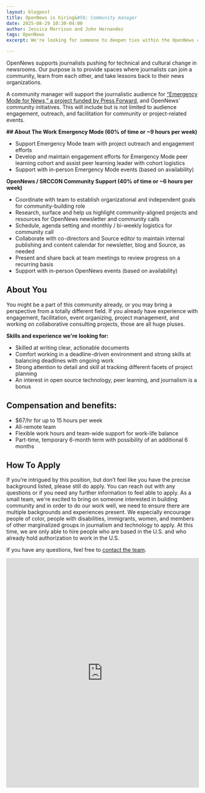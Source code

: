 ```yaml
---
layout: blogpost
title: OpenNews is hiring&#58; Community manager
date: 2025-08-29 10:30-04:00
author: Jessica Morrison and John Hernandez
tags: OpenNews
excerpt: We're looking for someone to deepen ties within the OpenNews community!

---
```


OpenNews supports journalists pushing for technical and cultural change in newsrooms. Our purpose is to provide spaces where journalists can join a community, learn from each other, and take lessons back to their news organizations.

A community manager will support the journalistic audience for [“Emergency Mode for News,” a project funded by Press Forward](https://opennews.org/blog/press-forward-release/), and OpenNews’ community initiatives. This will include but is not limited to audience engagement, outreach, and facilitation for community or project-related events. 

**## About The Work**
**Emergency Mode (60% of time or ~9 hours per week)**
* Support Emergency Mode team with project outreach and engagement efforts
* Develop and maintain engagement efforts for Emergency Mode peer learning cohort and assist peer learning leader with cohort logistics
* Support with in-person Emergency Mode events (based on availability)

**OpenNews / SRCCON Community Support (40% of time or ~6 hours per week)**
* Coordinate with team to establish organizational and independent goals for community-building role
* Research, surface and help us highlight community-aligned projects and resources for OpenNews newsletter and community calls
* Schedule, agenda setting and monthly / bi-weekly logistics for community call
* Collaborate with co-directors and Source editor to maintain internal publishing and content calendar for newsletter, blog and Source, as needed
* Present and share back at team meetings to review progress on a recurring basis
* Support with in-person OpenNews events (based on availability)

## About You
You might be a part of this community already, or you may bring a perspective from a totally different field. If you already have experience with engagement, facilitation, event organizing, project management, and working on collaborative consulting projects, those are all huge pluses. 

**Skills and experience we're looking for:**
* Skilled at writing clear, actionable documents 
* Comfort working in a deadline-driven environment and strong skills at balancing deadlines with ongoing work 
* Strong attention to detail and skill at tracking different facets of project planning
* An interest in open source technology, peer learning, and journalism is a bonus 

## Compensation and benefits:
* $67/hr for up to 15 hours per week
* All-remote team
* Flexible work hours and team-wide support for work-life balance
* Part-time, temporary 6-month term with possibility of an additional 6 months

## How To Apply
If you’re intrigued by this position, but don’t feel like you have the precise background listed, please still do apply. You can reach out with any questions or if you need any further information to feel able to apply.  As a small team, we're excited to bring on someone interested in building community and in order to do our work well, we need to ensure there are multiple backgrounds and experiences present. We especially encourage people of color, people with disabilities, immigrants, women, and members of other marginalized groups in journalism and technology to apply. At this time, we are only able to hire people who are based in the U.S. and who already hold authorization to work in the U.S.

If you have any questions, feel free to [contact the team](mailto:team@opennews.org).

<iframe class="airtable-embed" src="https://airtable.com/embed/app0dvefggv8qcESX/pag3fftpghUqq4dyv/form" frameborder="0" onmousewheel="" width="100%" height="600" style="background: transparent; border: 1px solid #ccc;"></iframe>



